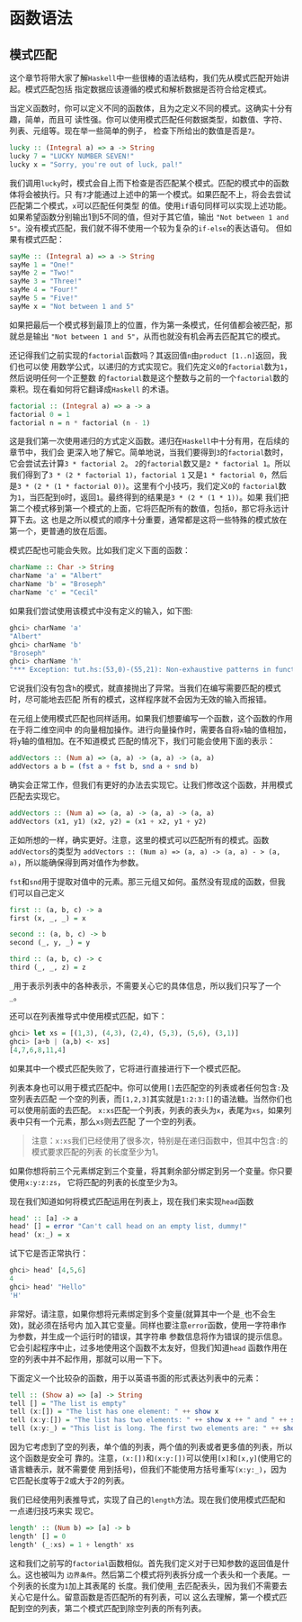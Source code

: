 # 函数语法

## 模式匹配

这个章节将带大家了解`Haskell`中一些很棒的语法结构，我们先从模式匹配开始讲起。模式匹配包括
指定数据应该遵循的模式和解析数据是否符合给定模式。

当定义函数时，你可以定义不同的函数体，且为之定义不同的模式。这确实十分有趣，简单，而且可
读性强。你可以使用模式匹配任何数据类型，如数值、字符、列表、元组等。现在举一些简单的例子，
检查下所给出的数值是否是`7`。

```haskell
lucky :: (Integral a) => a -> String  
lucky 7 = "LUCKY NUMBER SEVEN!"  
lucky x = "Sorry, you're out of luck, pal!"
```

我们调用`lucky`时，模式会自上而下检查是否匹配某个模式。匹配的模式中的函数体将会被执行。只
有`7`才能通过上述中的第一个模式。如果匹配不上，将会去尝试匹配第二个模式，`x`可以匹配任何类型
的值。使用`if`语句同样可以实现上述功能。如果希望函数分别输出1到5不同的值，但对于其它值，输出
`"Not between 1 and 5"`。没有模式匹配，我们就不得不使用一个较为复杂的`if-else`的表达语句。
但如果有模式匹配：

```haskell
sayMe :: (Integral a) => a -> String  
sayMe 1 = "One!"  
sayMe 2 = "Two!"  
sayMe 3 = "Three!"  
sayMe 4 = "Four!"  
sayMe 5 = "Five!"  
sayMe x = "Not between 1 and 5"  
```

如果把最后一个模式移到最顶上的位置，作为第一条模式，任何值都会被匹配，那就总是输出
`"Not between 1 and 5"`，从而也就没有机会再去匹配其它的模式。

还记得我们之前实现的`factorial`函数吗？其返回值`n`由`product [1..n]`返回，我们也可以使
用数学公式，以递归的方式实现它。我们先定义`0`的`factorial`数为`1`，然后说明任何一个正整数
的`factorial`数是这个整数与之前的一个`factorial`数的乘积。现在看如何将它翻译成`Haskell`
的术语。

```haskell
factorial :: (Integral a) => a -> a  
factorial 0 = 1  
factorial n = n * factorial (n - 1)  
```

这是我们第一次使用递归的方式定义函数。递归在`Haskell`中十分有用，在后续的章节中，我们会
更深入地了解它。简单地说，当我们要得到`3`的`factorial`数时，它会尝试去计算`3 * factorial 2`。
`2`的`factorial`数又是`2 * factorial 1`。所以我们得到了`3 * (2 * factorial 1)`，`factorial 1`
又是`1 * factorial 0`，然后是`3 * (2 * (1 * factorial 0))`。这里有个小技巧，我们定义`0`的
`factorial`数为`1`，当匹配到`0`时，返回`1`。最终得到的结果是`3 * (2 * (1 * 1))`。如果
我们把第二个模式移到第一个模式的上面，它将匹配所有的数值，包括`0`，那它将永远计算下去。这
也是之所以模式的顺序十分重要，通常都是这将一些特殊的模式放在第一个，更普通的放在后面。

模式匹配也可能会失败。比如我们定义下面的函数：

```haskell
charName :: Char -> String  
charName 'a' = "Albert"  
charName 'b' = "Broseph"  
charName 'c' = "Cecil"  
```

如果我们尝试使用该模式中没有定义的输入，如下图:

```haskell
ghci> charName 'a'  
"Albert"  
ghci> charName 'b'  
"Broseph"  
ghci> charName 'h'  
"*** Exception: tut.hs:(53,0)-(55,21): Non-exhaustive patterns in function charName  
```

它说我们没有包含`h`的模式，就直接抛出了异常。当我们在编写需要匹配的模式时，尽可能地去匹配
所有的模式，这样程序就不会因为无效的输入而报错。

在元组上使用模式匹配也同样适用。如果我们想要编写一个函数，这个函数的作用在于将二维空间中
的向量相加操作。进行向量操作时，需要各自将`x`轴的值相加，将`y`轴的值相加。在不知道模式
匹配的情况下，我们可能会使用下面的表示：

```haskell
addVectors :: (Num a) => (a, a) -> (a, a) -> (a, a)  
addVectors a b = (fst a + fst b, snd a + snd b)  
```

确实会正常工作，但我们有更好的办法去实现它。让我们修改这个函数，并用模式匹配去实现它。

```haskell
addVectors :: (Num a) => (a, a) -> (a, a) -> (a, a)  
addVectors (x1, y1) (x2, y2) = (x1 + x2, y1 + y2)  
```

正如所想的一样，确实更好。注意，这里的模式可以匹配所有的模式。函数`addVectors`的类型为
`addVectors :: (Num a) => (a, a) -> (a, a) - > (a, a)`，所以能确保得到两对值作为参数。

`fst`和`snd`用于提取对值中的元素。那三元组又如何。虽然没有现成的函数，但我们可以自己定义

```haskell
first :: (a, b, c) -> a  
first (x, _, _) = x  

second :: (a, b, c) -> b  
second (_, y, _) = y  

third :: (a, b, c) -> c  
third (_, _, z) = z  
```

`_`用于表示列表中的各种表示，不需要关心它的具体信息，所以我们只写了一个`_`。

还可以在列表推导式中使用模式匹配，如下：

```haskell
ghci> let xs = [(1,3), (4,3), (2,4), (5,3), (5,6), (3,1)]  
ghci> [a+b | (a,b) <- xs]  
[4,7,6,8,11,4]   
```

如果其中一个模式匹配失败了，它将进行直接进行下一个模式匹配。

列表本身也可以用于模式匹配中。你可以使用`[]`去匹配空的列表或者任何包含`:`及空列表去匹配
一个空的列表，而`[1,2,3]`其实就是`1:2:3:[]`的语法糖。当然你们也可以使用前面的去匹配。
`x:xs`匹配一个列表，列表的表头为`x`，表尾为`xs`，如果列表中只有一个元素，那么`xs`则去匹配
了一个空的列表。

> 注意：`x:xs`我们已经使用了很多次，特别是在递归函数中，但其中包含`:`的模式要求匹配的列表
的长度至少为1。

如果你想将前三个元素绑定到三个变量，将其剩余部分绑定到另一个变量。你只要使用`x:y:z:zs`，
它将匹配的列表的长度至少为3。

现在我们知道如何将模式匹配运用在列表上，现在我们来实现`head`函数

```haskell
head' :: [a] -> a  
head' [] = error "Can't call head on an empty list, dummy!"  
head' (x:_) = x  
```

试下它是否正常执行：

```haskell
ghci> head' [4,5,6]  
4  
ghci> head' "Hello"  
'H'  
```

非常好。请注意，如果你想将元素绑定到多个变量(就算其中一个是`_`也不会生效)，就必须在括号内
加入其它变量。同样也要注意`error`函数，使用一字符串作为参数，并生成一个运行时的错误，其字符串
参数信息将作为错误的提示信息。它会引起程序中止，过多地使用这个函数不太友好，但我们知道`head`
函数作用在空的列表中并不起作用，那就可以用一下下。

下面定义一个比较杂的函数，用于以英语书面的形式表达列表中的元素：

```haskell
tell :: (Show a) => [a] -> String  
tell [] = "The list is empty"  
tell (x:[]) = "The list has one element: " ++ show x  
tell (x:y:[]) = "The list has two elements: " ++ show x ++ " and " ++ show y  
tell (x:y:_) = "This list is long. The first two elements are: " ++ show x ++ " and " ++ show y  
```

因为它考虑到了空的列表，单个值的列表，两个值的列表或者更多值的列表，所以这个函数是安全可
靠的。注意，`(x:[])`和`(x:y:[])`可以使用`[x]`和`[x,y]`(使用它的语言糖表示，就不需要使
用到括号)，但我们不能使用方括号重写`(x:y:_)`，因为它匹配长度等于2或大于2的列表。

我们已经使用列表推导式，实现了自己的`length`方法。现在我们使用模式匹配和一点递归技巧来实
现它。

```haskell
length' :: (Num b) => [a] -> b  
length' [] = 0  
length' (_:xs) = 1 + length' xs
```

这和我们之前写的`factorial`函数相似。首先我们定义对于已知参数的返回值是什么。这也被叫为
`边界条件`。然后第二个模式将列表拆分成一个表头和一个表尾。一个列表的长度为`1`加上其表尾的
长度。我们使用`_`去匹配表头，因为我们不需要去关心它是什么。留意函数是否匹配所的有列表，可以
这么去理解，第一个模式匹配到空的列表，第二个模式匹配到除空列表的所有列表。
